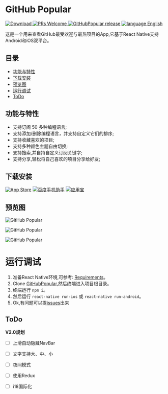 # GitHub Popular

[![Download](https://img.shields.io/badge/Download-v1.0.1-ff69b4.svg) ](http://www.devio.org/io/GitHubPopular/)
[ ![PRs Welcome](https://img.shields.io/badge/PRs-Welcome-brightgreen.svg)](https://github.com/crazycodeboy/GitHubPopular/pulls)[ ![GitHubPopular release](https://img.shields.io/github/release/crazycodeboy/GitHubPopular.svg?maxAge=2592000?style=flat-square)](https://github.com/crazycodeboy/GitHubPopular/releases)
[ ![language English](https://img.shields.io/badge/language-English-feb252.svg)](https://github.com/crazycodeboy/GitHubPopular/blob/master/README.en.md)

这是一个用来查看GitHub最受欢迎与最热项目的App,它基于React Native支持Android和iOS双平台。


## 目录

* [功能与特性](#功能与特性)
* [下载安装](#下载安装)
* [预览图](#预览图)
* [运行调试](#运行调试)
* [ToDo](#todo)

## 功能与特性

* 支持订阅 50 多种编程语言;
* 支持添加/删除编程语言，并支持自定义它们的排序;
* 支持收藏喜欢的项目;
* 支持多种颜色主题自由切换;
* 支持搜索,并自持自定义订阅关键字;
* 支持分享,轻松将自己喜欢的项目分享给好友;

## 下载安装

[![App Store](http://www.devio.org/io/GitHubPopular/img/app%20store%20icon.png)](https://itunes.apple.com/cn/app/github-popular/id1169908238?l=zh&ls=1&mt=8)
[![百度手机助手](https://raw.githubusercontent.com/crazycodeboy/crazycodeboy.github.io/master/io/GitHubPopular/img/baidushoujizhushou.png)](http://shouji.baidu.com/software/10123273.html)
[![应用宝](https://raw.githubusercontent.com/crazycodeboy/crazycodeboy.github.io/master/io/GitHubPopular/img/yingyingbao.png)](http://sj.qq.com/myapp/detail.htm?apkName=com.jph.githubpopular)


## 预览图

![GitHub Popular](https://raw.githubusercontent.com/crazycodeboy/GitHubPopular/master/resource/screenshot/GitHubPopular-1.jpg)

![GitHub Popular](https://raw.githubusercontent.com/crazycodeboy/GitHubPopular/master/resource/screenshot/GitHubPopular-2.jpg)

![GitHub Popular](https://raw.githubusercontent.com/crazycodeboy/GitHubPopular/master/resource/screenshot/GitHubPopular-3.jpg)

# 运行调试

1. 准备React Native环境,可参考: [Requirements](https://facebook.github.io/react-native/docs/getting-started.html#requirements)。
2. Clone [GitHubPopular](https://github.com/crazycodeboy/GitHubPopular.git),然后终端进入项目根目录。
3. 终端运行 `npm i`。
4. 然后运行 `react-native run-ios` 或 `react-native run-android`。
5. Ok,有问题可以提[issues](https://github.com/crazycodeboy/GitHubPopular/issues)出来


## ToDo

**V2.0规划**

- [ ] 上滑自动隐藏NavBar
- [ ] 文字支持大、中、小
- [ ] 夜间模式
- [ ] 使用Redux
- [ ] i18国际化



